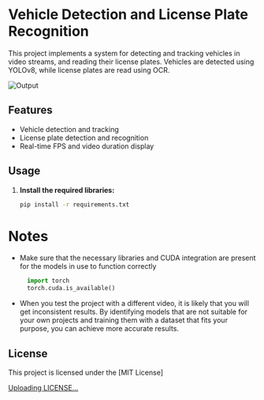 # Vehicle Detection and License Plate Recognition

This project implements a system for detecting and tracking vehicles in video streams, and reading their license plates. Vehicles are detected using YOLOv8, while license plates are read using OCR.

![Output](https://github.com/user-attachments/assets/0c70b274-d67d-4781-b9db-6193ec72edb4)

## Features
- Vehicle detection and tracking
- License plate detection and recognition
- Real-time FPS and video duration display
  
## Usage

1. **Install the required libraries:**

    ```bash
    pip install -r requirements.txt
    ```

# Notes
- Make sure that the necessary libraries and CUDA integration are present for the models in use to function correctly
  ```python
    import torch
    torch.cuda.is_available()
    ```


- When you test the project with a different video, it is likely that you will get inconsistent results. By identifying models that are not suitable for your own projects and training them with a dataset that fits your purpose, you can achieve more accurate results.

## License

This project is licensed under the [MIT License]

[Uploading LICENSE…]()


